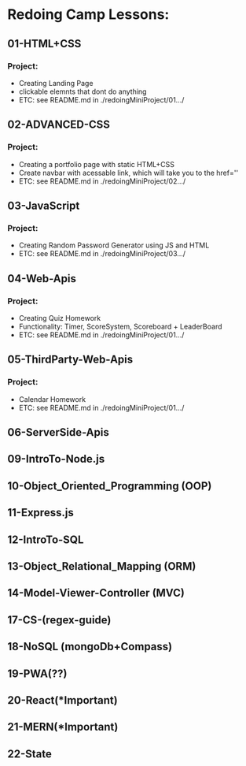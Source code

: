# Redoing Camp Lessons:

## 01-HTML+CSS
### Project:
- Creating Landing Page
- clickable elemnts that dont do anything
- ETC: see README.md in ./redoingMiniProject/01.../

## 02-ADVANCED-CSS
### Project:
- Creating a portfolio page with static HTML+CSS
- Create navbar with acessable link, which will take you to the href=''
- ETC: see README.md in ./redoingMiniProject/02.../

## 03-JavaScript
### Project:
- Creating Random Password Generator using JS and HTML
- ETC: see README.md in ./redoingMiniProject/03.../

## 04-Web-Apis
### Project:
- Creating Quiz Homework
- Functionality: Timer, ScoreSystem, Scoreboard + LeaderBoard
- ETC: see README.md in ./redoingMiniProject/01.../

## 05-ThirdParty-Web-Apis
### Project:
- Calendar Homework
- ETC: see README.md in ./redoingMiniProject/01.../

## 06-ServerSide-Apis

## 09-IntroTo-Node.js

## 10-Object_Oriented_Programming (OOP)

## 11-Express.js

## 12-IntroTo-SQL

## 13-Object_Relational_Mapping (ORM)

## 14-Model-Viewer-Controller (MVC)

## 17-CS-(regex-guide) 

## 18-NoSQL (mongoDb+Compass)

## 19-PWA(??)

## 20-React(*Important)

## 21-MERN(*Important)

## 22-State


